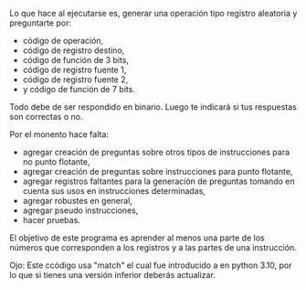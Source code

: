 Lo que hace al ejecutarse es, generar una operación tipo registro aleatoria y preguntarte por:
- código de operación,
- código de registro destino,
- código de función de 3 bits,
- código de registro fuente 1,
- código de registro fuente 2,
- y código de función de 7 bits.

Todo debe de ser respondido en binario. Luego te indicará si tus respuestas son correctas o no.

Por el monento hace falta:
- agregar creación de preguntas sobre otros tipos de instrucciones para no punto flotante,
- agregar creación de preguntas sobre instrucciones para punto flotante,
- agregar registros faltantes para la generación de preguntas tomando en cuenta sus usos en instrucciones determinadas,
- agregar robustes en general,
- agregar pseudo instrucciones,
- hacer pruebas.

El objetivo de este programa es aprender al menos una parte de los números que corresponden a los registros y a las partes de una instrucción.

Ojo: Este ccódigo usa "match" el cual fue introducido a en python 3.10, por lo que si tienes una versión inferior deberás actualizar.
